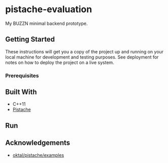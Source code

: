 # pistache-evaluation
My BUZZN minimal backend prototype.

## Getting Started
These instructions will get you a copy of the project up and running on your local machine for development and testing purposes. See deployment for notes on how to deploy the project on a live system.

### Prerequisites

## Built With
* C++11
* [Pistache](https://github.com/oktal/pistache/)

## Run

## Acknowledgements
* [oktal/pistache/examples](https://github.com/oktal/pistache/tree/master/examples)

